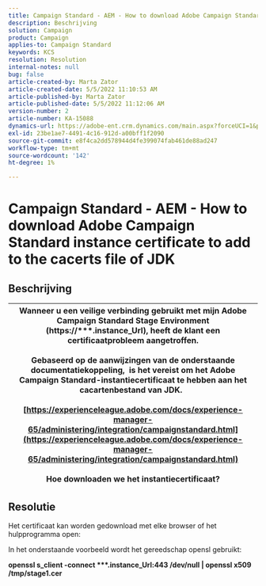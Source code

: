 ```yaml
---
title: Campaign Standard - AEM - How to download Adobe Campaign Standard instance certificate to add to the cacerts file of JDK
description: Beschrijving
solution: Campaign
product: Campaign
applies-to: Campaign Standard
keywords: KCS
resolution: Resolution
internal-notes: null
bug: false
article-created-by: Marta Zator
article-created-date: 5/5/2022 11:10:53 AM
article-published-by: Marta Zator
article-published-date: 5/5/2022 11:12:06 AM
version-number: 2
article-number: KA-15088
dynamics-url: https://adobe-ent.crm.dynamics.com/main.aspx?forceUCI=1&pagetype=entityrecord&etn=knowledgearticle&id=16f10f06-64cc-ec11-a7b5-6045bd00dbbc
exl-id: 23be1ae7-4491-4c16-912d-a00bff1f2090
source-git-commit: e8f4ca2dd578944d4fe399074fab461de88ad247
workflow-type: tm+mt
source-wordcount: '142'
ht-degree: 1%

---
```


# Campaign Standard - AEM - How to download Adobe Campaign Standard instance certificate to add to the cacerts file of JDK

## Beschrijving



| Wanneer u een veilige verbinding gebruikt met mijn Adobe Campaign Standard Stage Environment (<b>https://\*\*\*.instance_Url</b>), heeft de klant een certificaatprobleem aangetroffen.<br><br>  Gebaseerd op de aanwijzingen van de onderstaande documentatiekoppeling, &#x200B; is het vereist om het Adobe Campaign Standard-instantiecertificaat te hebben aan het cacartenbestand van JDK.  <br><br>[https://experienceleague.adobe.com/docs/experience-manager-65/administering/integration/campaignstandard.html](https://experienceleague.adobe.com/docs/experience-manager-65/administering/integration/campaignstandard.html)<br><br>  Hoe downloaden we het instantiecertificaat? |
| --- |



## Resolutie


Het certificaat kan worden gedownload met elke browser of het hulpprogramma open:

In het onderstaande voorbeeld wordt het gereedschap opensl gebruikt:

<b>openssl s_client -connect \*\*\*.instance_Url:443 /dev/null | openssl x509 /tmp/stage1.cer</b>
